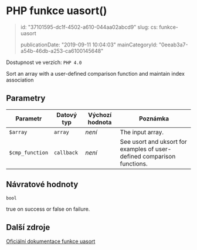 PHP funkce uasort()
===================

> id: "37101595-dc1f-4502-a610-044aa02abcd9"
> slug:
> 	cs: funkce-uasort
>
> publicationDate: "2019-09-11 10:04:03"
> mainCategoryId: "0eeab3a7-a54b-46db-a253-ca6100145648"

Dostupnost ve verzích: `PHP 4.0`

Sort an array with a user-defined comparison function and maintain index association


Parametry
--------------

| Parametr | Datový typ | Výchozí hodnota | Poznámka |
|-----|-----|-----|-----|
| `$array` | `array` | *není* | The input array. |
| `$cmp_function` | `callback` | *není* | See usort and uksort for examples of user-defined comparison functions. |


Návratové hodnoty
----------------

`bool`

true on success or false on failure.

Další zdroje
------------

[Oficiální dokumentace funkce uasort](https://www.php.net/manual/en/function.uasort.php)
